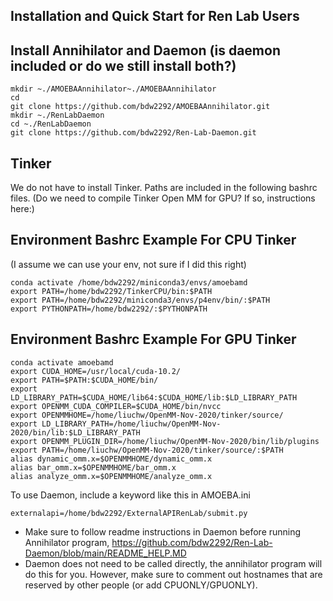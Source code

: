 ## Installation and Quick Start for Ren Lab Users

## Install Annihilator and Daemon (is daemon included or do we still install both?)
```
mkdir ~./AMOEBAAnnihilator~./AMOEBAAnnihilator
cd 
git clone https://github.com/bdw2292/AMOEBAAnnihilator.git
mkdir ~./RenLabDaemon
cd ~./RenLabDaemon
git clone https://github.com/bdw2292/Ren-Lab-Daemon.git
```

## Tinker
We do not have to install Tinker. Paths are included in the following bashrc files.
(Do we need to compile Tinker Open MM for GPU? If so, instructions here:)


## Environment Bashrc Example For CPU Tinker
(I assume we can use your env, not sure if I did this right)
```
conda activate /home/bdw2292/miniconda3/envs/amoebamd
export PATH=/home/bdw2292/TinkerCPU/bin:$PATH
export PATH=/home/bdw2292/miniconda3/envs/p4env/bin/:$PATH
export PYTHONPATH=/home/bdw2292/:$PYTHONPATH
```

## Environment Bashrc Example For GPU Tinker
```
conda activate amoebamd
export CUDA_HOME=/usr/local/cuda-10.2/
export PATH=$PATH:$CUDA_HOME/bin/
export LD_LIBRARY_PATH=$CUDA_HOME/lib64:$CUDA_HOME/lib:$LD_LIBRARY_PATH
export OPENMM_CUDA_COMPILER=$CUDA_HOME/bin/nvcc
export OPENMMHOME=/home/liuchw/OpenMM-Nov-2020/tinker/source/
export LD_LIBRARY_PATH=/home/liuchw/OpenMM-Nov-2020/bin/lib:$LD_LIBRARY_PATH
export OPENMM_PLUGIN_DIR=/home/liuchw/OpenMM-Nov-2020/bin/lib/plugins
export PATH=/home/liuchw/OpenMM-Nov-2020/tinker/source/:$PATH
alias dynamic_omm.x=$OPENMMHOME/dynamic_omm.x
alias bar_omm.x=$OPENMMHOME/bar_omm.x
alias analyze_omm.x=$OPENMMHOME/analyze_omm.x

```

To use Daemon, include a keyword like this in AMOEBA.ini
```
externalapi=/home/bdw2292/ExternalAPIRenLab/submit.py
```

* Make sure to follow readme instructions in Daemon before running Annihilator program, https://github.com/bdw2292/Ren-Lab-Daemon/blob/main/README_HELP.MD
* Daemon does not need to be called directly, the annihilator program will do this for you. However, make sure to comment out hostnames that are reserved by other people (or add CPUONLY/GPUONLY).

